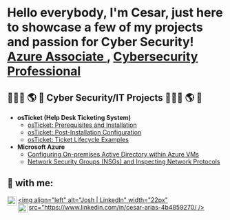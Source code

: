 <h1> Hello everybody, I'm Cesar, just here to showcase a few of my projects and passion for Cyber Security! <br/><a href="https://github.com/cesarias">Azure Associate </a>, <a href="https://www.linkedin.com/in/cesar-arias-4b4859270/">Cybersecurity Professional</a>


<h2>👨🏻‍💻 🌎 🔐 Cyber Security/IT Projects 👨🏻‍💻 🌎 🔐 </h2>

- <b>osTicket (Help Desk Ticketing System)</b>
  - [osTicket: Prerequisites and Installation](https://github.com/cesarias/os-ticket)
  - [osTicket: Post-Installation Configuration](https://github.com/cesarias/post-install-config)
  - [osTicket: Ticket Lifecycle Examples](https://github.com/cesarias/ticket-lifecycle)
- <b>Microsoft Azure</b>
  - [Configuring On-premises Active Directory within Azure VMs](https://github.com/joshmadakorcc/configure-ad)
  - [Network Security Groups (NSGs) and Inspecting Network Protocols](https://github.com/joshmadakorcc/azure-network-protocols)

<h2> 📲 with me:</h2>

[<img align="left" alt="Josh | Twitter" width="22px" src="" />][twitter]
[<img align="left" alt="Josh | LinkedIn" width="22px" src="https://www.linkedin.com/in/cesar-arias-4b4859270/ />][linkedin]
[<img align="left" alt="Josh | Instagram" width="22px" src="" />][instagram]

[twitter]: https://twitter.com/Josh
[instagram]: https://www.instagram.com/Josh
[linkedin]: https://linkedin.com/in/Josh
